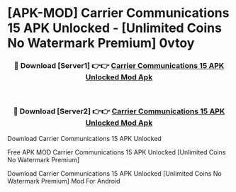 # [APK-MOD] Carrier Communications 15 APK Unlocked - [Unlimited Coins No Watermark Premium] 0vtoy



<div align="center">
<h3>🔴 Download [Server1] 👉👉 <a href="https://momento.my/?title=Carrier_Communications_15_APK_Unlocked">Carrier Communications 15 APK Unlocked Mod Apk</a></h3><br>

<h3>🔴 Download [Server2] 👉👉 <a href="https://momento.my/?title=Carrier_Communications_15_APK_Unlocked">Carrier Communications 15 APK Unlocked Mod Apk</a></h3>
</div>



Download Carrier Communications 15 APK Unlocked 

Free APK MOD Carrier Communications 15 APK Unlocked [Unlimited Coins No Watermark Premium]

Download Carrier Communications 15 APK Unlocked [Unlimited Coins No Watermark Premium] Mod For Android
